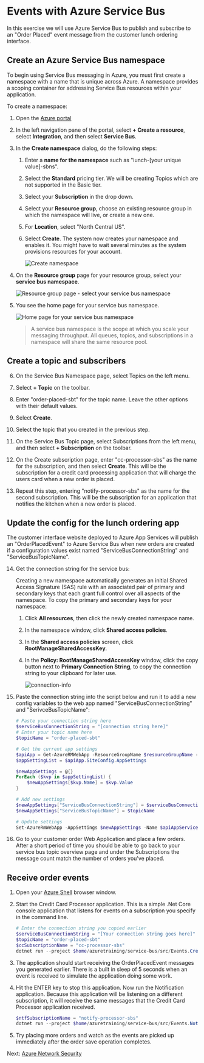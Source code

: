 # Events with Azure Service Bus

In this exercise we will use Azure Service Bus to publish and subscribe to an "Order Placed" event message from the customer lunch ordering interface.

## Create an Azure Service Bus namespace

To begin using Service Bus messaging in Azure, you must first create a namespace with a name that is unique across Azure. A namespace provides a scoping container for addressing Service Bus resources within your application.

To create a namespace:

1. Open the [Azure portal](https://portal.azure.com)

2. In the left navigation pane of the portal, select **+ Create a resource**, select **Integration**, and then select **Service Bus**.

3. In the **Create namespace** dialog, do the following steps: 
    1. Enter a **name for the namespace** such as "lunch-[your unique value]-sbns".
    2. Select the **Standard** pricing tier. We will be creating Topics which are not supported in the Basic tier.
    3. Select your **Subscription** in the drop down.
    4. Select your **Resource group**, choose an existing resource group in which the namespace will live, or create a new one.
    5. For **Location**, select "North Central US".
    6. Select **Create**. The system now creates your namespace and enables it. You might have to wait several minutes as the system provisions resources for your account.

        ![Create namespace](images/service-bus-create.png)

4. On the **Resource group** page for your resource group, select your **service bus namespace**. 

    ![Resource group page - select your service bus namespace](./media/service-bus-create-namespace-portal/resource-group-select-service-bus.png)
5. You see the home page for your service bus namespace. 

    ![Home page for your service bus namespace](./media/service-bus-create-namespace-portal/service-bus-namespace-home-page.png)

    > A service bus namespace is the scope at which you scale your messaging throughput. All queues, topics, and subscriptions in a namespace will share the same resource pool.

## Create a topic and subscribers

6. On the Service Bus Namespace page, select Topics on the left menu.

7. Select **+ Topic** on the toolbar.

8. Enter "order-placed-sbt" for the topic name. Leave the other options with their default values.

9. Select **Create**.

10. Select the topic that you created in the previous step.

11. On the Service Bus Topic page, select Subscriptions from the left menu, and then select **+ Subscription** on the toolbar.

12. On the Create subscription page, enter "cc-processor-sbs" as the name for the subscription, and then select **Create**.  This will be the subscription for a credit card processing application that will charge the users card when a new order is placed.

13. Repeat this step, entering "notify-processor-sbs" as the name for the second subscription. This will be the subscription for an application that notifies the kitchen when a new order is placed.

## Update the config for the lunch ordering app

The customer interface website deployed to Azure App Services will publish an "OrderPlacedEvent" to Azure Service Bus when new orders are created if a configuration values exist named "ServiceBusConnectionString" and "ServiceBusTopicName".

14. Get the connection string for the service bus:

    Creating a new namespace automatically generates an initial Shared Access Signature (SAS) rule with an associated pair of primary and secondary keys that each grant full control over all aspects of the namespace. To copy the primary and secondary keys for your namespace: 

    1. Click **All resources**, then click the newly created namespace name.
    2. In the namespace window, click **Shared access policies**.
    3. In the **Shared access policies** screen, click **RootManageSharedAccessKey**.
        
    4. In the **Policy: RootManageSharedAccessKey** window, click the copy button next to **Primary Connection String**, to copy the connection string to your clipboard for later use.
    
        ![connection-info](./images/service-bus-connection-info.png)

15. Paste the connection string into the script below and run it to add a new config variables to the web app named "ServiceBusConnectionString" and "SerivceBusTopicName":

    ```powershell
    # Paste your connection string here
    $serviceBusConnectionString = "[connection string here]"
    # Enter your topic name here
    $topicName = "order-placed-sbt"

    # Get the current app settings
    $apiApp = Get-AzureRMWebApp -ResourceGroupName $resourceGroupName -Name $apiAppServiceName
    $appSettingList = $apiApp.SiteConfig.AppSettings

    $newAppSettings = @{}
    ForEach ($kvp in $appSettingList) {
        $newAppSettings[$kvp.Name] = $kvp.Value
    }

    # Add new settings
    $newAppSettings["ServiceBusConnectionString"] = $serviceBusConnectionString
    $newAppSettings["ServiceBusTopicName"] = $topicName

    # Update settings
    Set-AzureRmWebApp -AppSettings $newAppSettings -Name $apiAppServiceName -ResourceGroupName $resourceGroupName
    ```

16. Go to your customer order Web Application and place a few orders. After a short period of time you should be able to go back to your service bus topic overview page and under the Subscriptions the message count match the number of orders you've placed.

<!--
## Send and receive messages with the REST API

While Azure Service Bus supports messaging protocol standars like AMQP, you can also send and receive messages using standard HTTP calls.

1. Open the [Azure Shell](https://shell.azure.com) in a browser.
2. To send a message to the service bus you POST to the URL **[service bus namespace].servicebus.windows.net/[topic name]/messages**.  Your SAS token must be in the **SharedAccessSignature** header field.
    ```powershell
    $message = "Hello Service Bus!"
    # Put your shared access key here
    $sas = "GxAjU/slEQVNNvmxbtrh3WDSDOZNy137+azn6INdEYM="
    $serviceBusNamespace = "messaging-test-sbns"
    # Put the name of the topic you want to publish a message to here
    $topicName = "test-sbt"
    curl google.com --data "$message" --header "SharedAccessSignature $sas" $serviceBusNamespace.servicebus.windows.net/$topicName/messages
    ```

3. To retrieve messages you DELETE from the same URL. Service Bus takes an HTTP DELETE because you are atomically reading and removing the message from the queue so no other consumers will get it.
    ```powershell
    # Put the name of the subscriber here
    $topicName = "test-sbt"
    curl google.com --data "$message" --header "SharedAccessSignature $sas" $serviceBusNamespace.servicebus.windows.net/$topicName/messages
    ```

. Try posting multiple messages with different data and pulling them off the message bus

-->

## Receive order events

1. Open your [Azure Shell](https://shell.azure.com) browser window.

2. Start the Credit Card Processor application. This is a simple .Net Core console application that listens for events on a subscription you specify in the command line.

    ```powershell
    # Enter the connection string you copied earlier
    $serviceBusConnectionString = "[Your connection string goes here]"
    $topicName = "order-placed-sbt"
    $ccSubscriptionName = "cc-processor-sbs"
    dotnet run --project $home/azuretraining/service-bus/src/Events.CreditCardProcessor $serviceBusConnectionString $topicName $ccSubscriptionName
    ```

3. The application should start receiving the OrderPlacedEvent messages you generated earlier.  There is a built in sleep of 5 seconds when an event is received to simulate the application doing some work.

4. Hit the ENTER key to stop this application. Now run the Notification application. Because this application will be listening on a different subscription, it will receive the same messages that the Credit Card Processor application received.

    ```powershell
    $ntfSubscriptionName = "notify-processor-sbs"
    dotnet run --project $home/azuretraining/service-bus/src/Events.Notifications $serviceBusConnectionString $topicName $ntfSubscriptionName
    ```

5. Try placing more orders and watch as the events are picked up immediately after the order save operation completes.

<!--
6.  Keep the notification app running and open an additional shell.azure.com window and run a second copy of the Notification Processor

    ```powershell
    $serviceBusConnectionString = "[Your connection string goes here]"
    $topicName = "order-placed-sbt"
    $ntfSubscriptionName = "notify-processor-sbs"
    
    dotnet run --project $home/azuretraining/service-bus/src/Events.Notifications $serviceBusConnectionString $topicName $ntfSubscriptionName
    ```

7. Start placing lots of orders in quick succession by hitting the **Random Order** button on the web application.  Switch between the two shell.azure.com windows and notice how the events are only being picked up by one instance, doubling the processing throughput of the events.

> This is referred to as the "competing consumer" model for message processing.  Simply by adding more consuming applications on a queue or subscription messages will be processed in parallel. You can rely on the Service Bus to atomically lock the messages so they only get delivered once to each consumer in your processing pool.

-->

Next: [Azure Network Security](./08-network-security.md)
